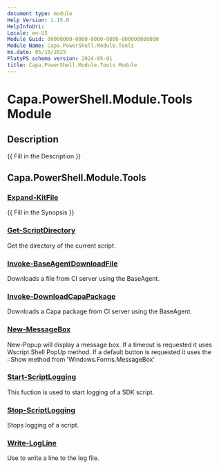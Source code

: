 ```yaml
---
document type: module
Help Version: 1.15.0
HelpInfoUri: 
Locale: en-US
Module Guid: 00000000-0000-0000-0000-000000000000
Module Name: Capa.PowerShell.Module.Tools
ms.date: 05/10/2025
PlatyPS schema version: 2024-05-01
title: Capa.PowerShell.Module.Tools Module
---
```


# Capa.PowerShell.Module.Tools Module

## Description

{{ Fill in the Description }}

## Capa.PowerShell.Module.Tools

### [Expand-KitFile](Expand-KitFile.md)

{{ Fill in the Synopsis }}

### [Get-ScriptDirectory](Get-ScriptDirectory.md)

Get the directory of the current script.

### [Invoke-BaseAgentDownloadFile](Invoke-BaseAgentDownloadFile.md)

Downloads a file from CI server using the BaseAgent.

### [Invoke-DownloadCapaPackage](Invoke-DownloadCapaPackage.md)

Downloads a Capa package from CI server using the BaseAgent.

### [New-MessageBox](New-MessageBox.md)

New-Popup will display a message box. If a timeout is requested it uses Wscript.Shell PopUp method. If a default button is requested it uses the ::Show method from 'Windows.Forms.MessageBox'

### [Start-ScriptLogging](Start-ScriptLogging.md)

This fuction is used to start logging of a SDK script.

### [Stop-ScriptLogging](Stop-ScriptLogging.md)

Stops logging of a script.

### [Write-LogLine](Write-LogLine.md)

Use to write a line to the log file.

